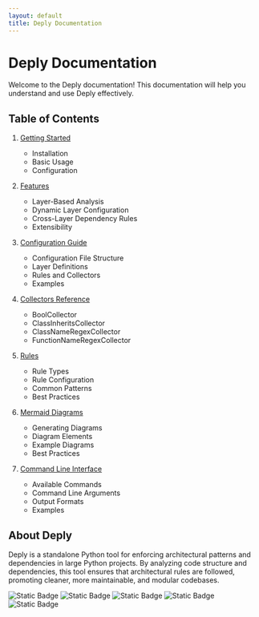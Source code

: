 ```yaml
---
layout: default
title: Deply Documentation
---
```


# Deply Documentation

Welcome to the Deply documentation! This documentation will help you understand and use Deply effectively.

## Table of Contents

1. [Getting Started](doc/getting-started.md)
   - Installation
   - Basic Usage
   - Configuration

2. [Features](doc/features.md)
   - Layer-Based Analysis
   - Dynamic Layer Configuration
   - Cross-Layer Dependency Rules
   - Extensibility

3. [Configuration Guide](doc/configuration.md)
   - Configuration File Structure
   - Layer Definitions
   - Rules and Collectors
   - Examples

4. [Collectors Reference](doc/collectors.md)
   - BoolCollector
   - ClassInheritsCollector
   - ClassNameRegexCollector
   - FunctionNameRegexCollector

5. [Rules](doc/rules.md)
   - Rule Types
   - Rule Configuration
   - Common Patterns
   - Best Practices

6. [Mermaid Diagrams](doc/mermaid.md)
   - Generating Diagrams
   - Diagram Elements
   - Example Diagrams
   - Best Practices

7. [Command Line Interface](doc/cli.md)
   - Available Commands
   - Command Line Arguments
   - Output Formats
   - Examples

## About Deply

Deply is a standalone Python tool for enforcing architectural patterns and dependencies in large Python projects. By analyzing code structure and dependencies, this tool ensures that architectural rules are followed, promoting cleaner, more maintainable, and modular codebases.

![Static Badge](https://img.shields.io/badge/stable-v0.8.0-319cd2)
![Static Badge](https://img.shields.io/badge/downloads->2_k_month-2282c2)
![Static Badge](https://img.shields.io/badge/test-passing-98c525)
![Static Badge](https://img.shields.io/badge/coverage-85%25-98c525)
![Static Badge](https://img.shields.io/badge/python-3.8_|_3.9_|3.10_|_3.11_|_3.12-98c525)